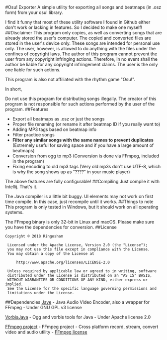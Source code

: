 #Osu! Exporter
A simple utility for exporting all songs and beatmaps (in .osz form) from your osu! library.

I find it funny that most of these utility software I found in Github either don't work or lacking in features. So I decided to make one myself!
##Disclaimer
This program only copies, as well as converting songs that are already stored the user's computer. The copied and converted files are stored in the user's device only. These songs are intended for personal use only. The user, however, is allowed to do anything with the files under the confines of copyright laws. The author of this program cannot prevent the user from any copyright infringing actions. Therefore, In no event shall the author be liable for any copyright infringement claims. The user is the only one liable for such actions.

This program is also not affiliated with the rhythm game "Osu!".

In short,

Do not use this program for distributing songs illegally. The creator of this program is not responsible for such actions performed by the user of the program. 
##Features
* Export all beatmaps as .osz or just the songs
* Proper file renaming (or rename it after beatmap ID if you really want to)
* Adding MP3 tags based on beatmap info
* Filter practice songs
* **Filter any similar songs with the same names to prevent duplicates** (Extremely useful for saving space and if you have a large amount of beatmaps) 
* Conversion from ogg to mp3 (Conversion is done via FFmpeg, included in the program)
* Fixing encoding to old mp3 tags (Very old mp3s don't use UTF-8, which is why the song shows up as "????" in your music player)

The above features are fully configurable!
##Compiling
Just compile it with Intellij. That's it.

The Java compiler is a little bit buggy. UI elements may not work on first time compile. In this case, just recompile until it works.
##Things to note
This program is only tested in Windows, but it should work on all operating systems.

The FFmpeg binary is only 32-bit in Linux and macOS. Please make sure you have the dependencies for conversion.
##License
```
Copyright © 2018 Ringosham
 
 Licensed under the Apache License, Version 2.0 (the "License");
 you may not use this file except in compliance with the License.
 You may obtain a copy of the License at
 
     http://www.apache.org/licenses/LICENSE-2.0
 
 Unless required by applicable law or agreed to in writing, software
 distributed under the License is distributed on an "AS IS" BASIS,
 WITHOUT WARRANTIES OR CONDITIONS OF ANY KIND, either express or implied.
 See the License for the specific language governing permissions and
 limitations under the License.
 ```
##Dependencies
[Jave](http://www.sauronsoftware.it/projects/jave/index.php) - Java Audio Video Encoder, also a wrapper for FFmpeg - Under GNU GPL v3 license

[VorbisJava](https://github.com/Gagravarr/VorbisJava) - Ogg and vorbis tools for Java - Under Apache license 2.0

[FFmpeg project](https://ffmpeg.org) - FFmpeg project - Cross platform record, stream, convert video and audio utility - [FFmpeg license](https://ffmpeg.org/legal.html)
